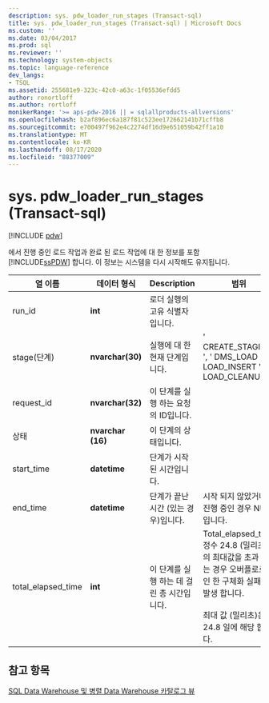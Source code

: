 ```yaml
---
description: sys. pdw_loader_run_stages (Transact-sql)
title: sys. pdw_loader_run_stages (Transact-sql) | Microsoft Docs
ms.custom: ''
ms.date: 03/04/2017
ms.prod: sql
ms.reviewer: ''
ms.technology: system-objects
ms.topic: language-reference
dev_langs:
- TSQL
ms.assetid: 255681e9-323c-42c0-a63c-1f05536efdd5
author: ronortloff
ms.author: rortloff
monikerRange: '>= aps-pdw-2016 || = sqlallproducts-allversions'
ms.openlocfilehash: b2af896ec6a187f81c523ee172662141b71cffb8
ms.sourcegitcommit: e700497f962e4c2274df16d9e651059b42ff1a10
ms.translationtype: MT
ms.contentlocale: ko-KR
ms.lasthandoff: 08/17/2020
ms.locfileid: "88377009"
---
```

# <a name="syspdw_loader_run_stages-transact-sql"></a>sys. pdw_loader_run_stages (Transact-sql)
[!INCLUDE [pdw](../../includes/applies-to-version/pdw.md)]

  에서 진행 중인 로드 작업과 완료 된 로드 작업에 대 한 정보를 포함 [!INCLUDE[ssPDW](../../includes/sspdw-md.md)] 합니다. 이 정보는 시스템을 다시 시작해도 유지됩니다.  
  
| 열 이름 | 데이터 형식 | Description | 범위 |
| ----------- | --------- | ----------- | ----- |
|run_id|**int**|로더 실행의 고유 식별자입니다.||  
|stage(단계)|**nvarchar(30)**|실행에 대 한 현재 단계입니다.|' CREATE_STAGING ', ' DMS_LOAD ', ' LOAD_INSERT ', ' LOAD_CLEANUP '|  
|request_id|**nvarchar(32)**|이 단계를 실행 하는 요청의 ID입니다.||  
|상태|**nvarchar (16)**|이 단계의 상태입니다.||  
|start_time|**datetime**|단계가 시작 된 시간입니다.||  
|end_time|**datetime**|단계가 끝난 시간 (있는 경우)입니다.|시작 되지 않았거나 진행 중인 경우 NULL입니다.|  
|total_elapsed_time|**int**|이 단계를 실행 하는 데 걸린 총 시간입니다.|Total_elapsed_time 정수 24.8 (밀리초)의 최대값을 초과 하는 경우 오버플로로 인 한 구체화 실패가 발생 합니다.<br /><br /> 최대 값 (밀리초)은 24.8 일에 해당 합니다.|  
  
## <a name="see-also"></a>참고 항목  
 [SQL Data Warehouse 및 병렬 Data Warehouse 카탈로그 뷰](../../relational-databases/system-catalog-views/sql-data-warehouse-and-parallel-data-warehouse-catalog-views.md)  
  
  
